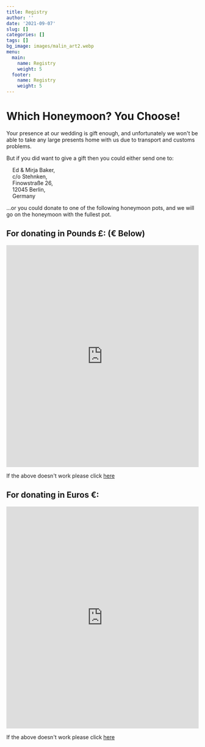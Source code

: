 ```yaml
---
title: Registry
author: ''
date: '2021-09-07'
slug: []
categories: []
tags: []
bg_image: images/malin_art2.webp
menu:
  main:
    name: Registry
    weight: 5
  footer:
    name: Registry
    weight: 5
---
```


# Which Honeymoon? You Choose!

Your presence at our wedding is gift enough, and unfortunately we won't be able to take any large presents home with us due to transport and customs problems. 
  
But if you did want to give a gift then you could either send one to: 

&nbsp;&nbsp;&nbsp;&nbsp;Ed & Mirja Baker,   
&nbsp;&nbsp;&nbsp;&nbsp;c/o Stehnken,  
&nbsp;&nbsp;&nbsp;&nbsp;Finowstraße 26,  
&nbsp;&nbsp;&nbsp;&nbsp;12045 Berlin,  
&nbsp;&nbsp;&nbsp;&nbsp;Germany  

...or you could donate to one of the following honeymoon pots, and we will go on the honeymoon with the fullest pot.  

## For donating in Pounds £: (€ Below)

<iframe width="100%" height="580" frameborder="0" marginheight="0" marginwidth="0" scrolling="yes" src="https://munde.zankyou.com/uk/wedding-list/widget"></iframe>

If the above doesn't work please click [here](https://munde.zankyou.com/uk)

## For donating in Euros €:

<iframe width="100%" height="580" frameborder="0" marginheight="0" marginwidth="0" scrolling="yes" src="https://mundebaker.zankyou.com/de/hochzeitsgeschenke/widget"></iframe>

If the above doesn't work please click [here](https://mundebaker.zankyou.com/de)
